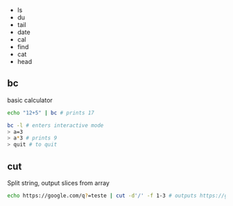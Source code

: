 - ls
- du
- tail
- date
- cal
- find
- cat
- head

## bc
basic calculator 

```sh
echo "12+5" | bc # prints 17

bc -l # enters interactive mode
> a=3
> a*3 # prints 9
> quit # to quit
```

## cut
Split string, output slices from array
```sh
echo https://google.com/q?=teste | cut -d'/' -f 1-3 # outputs https://google.com
```

